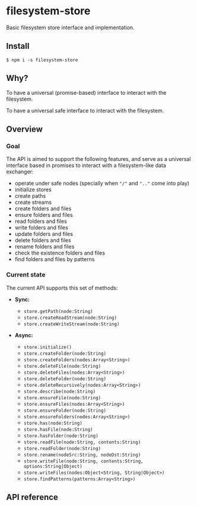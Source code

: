 # filesystem-store

Basic filesystem store interface and implementation.

## Install

`$ npm i -s filesystem-store`

## Why?

To have a universal (promise-based) interface to interact with the filesystem.

To have a universal safe interface to interact with the filesystem.

## Overview

### Goal

The API is aimed to support the following features, and serve as a universal interface
based in promises to interact with a filesystem-like data exchanger:

  - operate under safe nodes (specially when `"/"` and `".."` come into play)
  - initialize stores
  - create paths
  - create streams
  - create folders and files
  - ensure folders and files
  - read folders and files
  - write folders and files
  - update folders and files
  - delete folders and files
  - rename folders and files
  - check the existence folders and files
  - find folders and files by patterns

### Current state

The current API supports this set of methods:

- **Sync:**

    - `store.getPath(node:String)`
    - `store.createReadStream(node:String)`
    - `store.createWriteStream(node:String)`

- **Async:**

    - `store.initialize()`
    - `store.createFolder(node:String)`
    - `store.createFolders(nodes:Array<String>)`
    - `store.deleteFile(node:String)`
    - `store.deleteFiles(nodes:Array<String>)`
    - `store.deleteFolder(node:String)`
    - `store.deleteRecursively(nodes:Array<String>)`
    - `store.describe(node:String)`
    - `store.ensureFile(node:String)`
    - `store.ensureFiles(nodes:Array<String>)`
    - `store.ensureFolder(node:String)`
    - `store.ensureFolders(nodes:Array<String>)`
    - `store.has(node:String)`
    - `store.hasFile(node:String)`
    - `store.hasFolder(node:String)`
    - `store.readFile(node:String, contents:String)`
    - `store.readFolder(node:String)`
    - `store.rename(nodeSrc:String, nodeDst:String)`
    - `store.writeFile(node:String, contents:String, options:String|Object)`
    - `store.writeFiles(nodes:Object<String, String|Object>)`
    - `store.findPatterns(patterns:Array<String>)`

## API reference

